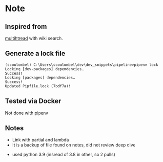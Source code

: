 # Note


## Inspired from 

[multihtread](../multithread) with wiki search.


## Generate a lock file

````shell script
(scoulombel) C:\Users\scoulombel\dev\dev_snippets\pipeline>pipenv lock
Locking [dev-packages] dependencies…
Success!
Locking [packages] dependencies…
Success!
Updated Pipfile.lock (7bdf7a)!
````

## Tested via Docker

Not done with pipenv

## Notes

- Link with partial and lambda
- It is a backup of file found on notes, did not review deep dive
<!-- - (decorator had also stop) -->
- used python 3.9 (insread of 3.8 in other, so 2 pulls)